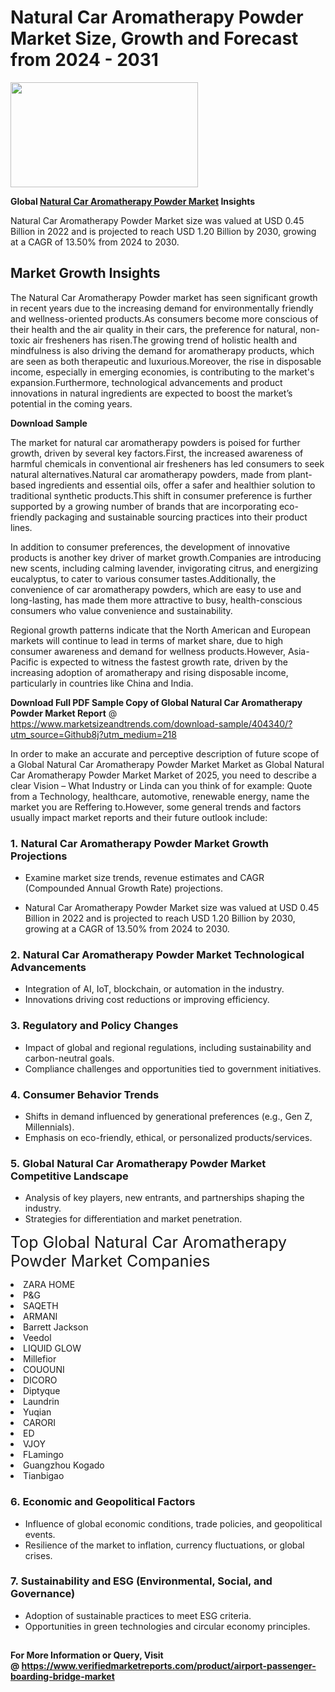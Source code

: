 <H1>Natural Car Aromatherapy Powder Market Size, Growth and Forecast from 2024 - 2031</H1><img class="aligncenter size-medium wp-image-584254" src="https://thirdeyenews.in/wp-content/uploads/2024/09/Global-Market-Research-300x168.jpeg" alt="" width="300" height="168" /><p><strong>Global&nbsp;<a href="https://www.marketsizeandtrends.com/download-sample/404340/?utm_source=Github8j?utm_medium=218">Natural Car Aromatherapy Powder Market</a> Insights</strong></p><p>Natural Car Aromatherapy Powder Market size was valued at USD 0.45 Billion in 2022 and is projected to reach USD 1.20 Billion by 2030, growing at a CAGR of 13.50% from 2024 to 2030.</p><p><h2>Market Growth Insights</h2> <p>The Natural Car Aromatherapy Powder market has seen significant growth in recent years due to the increasing demand for environmentally friendly and wellness-oriented products.As consumers become more conscious of their health and the air quality in their cars, the preference for natural, non-toxic air fresheners has risen.The growing trend of holistic health and mindfulness is also driving the demand for aromatherapy products, which are seen as both therapeutic and luxurious.Moreover, the rise in disposable income, especially in emerging economies, is contributing to the market's expansion.Furthermore, technological advancements and product innovations in natural ingredients are expected to boost the market’s potential in the coming years.</p> <p><strong>Download Sample</strong></p> <p>The market for natural car aromatherapy powders is poised for further growth, driven by several key factors.First, the increased awareness of harmful chemicals in conventional air fresheners has led consumers to seek natural alternatives.Natural car aromatherapy powders, made from plant-based ingredients and essential oils, offer a safer and healthier solution to traditional synthetic products.This shift in consumer preference is further supported by a growing number of brands that are incorporating eco-friendly packaging and sustainable sourcing practices into their product lines.</p> <p>In addition to consumer preferences, the development of innovative products is another key driver of market growth.Companies are introducing new scents, including calming lavender, invigorating citrus, and energizing eucalyptus, to cater to various consumer tastes.Additionally, the convenience of car aromatherapy powders, which are easy to use and long-lasting, has made them more attractive to busy, health-conscious consumers who value convenience and sustainability.</p> <p>Regional growth patterns indicate that the North American and European markets will continue to lead in terms of market share, due to high consumer awareness and demand for wellness products.However, Asia-Pacific is expected to witness the fastest growth rate, driven by the increasing adoption of aromatherapy and rising disposable income, particularly in countries like China and India.</p> <p><span class=""><strong>Download Full PDF Sample Copy of Global Natural Car Aromatherapy Powder Market Report</strong> @ <a href="https://www.marketsizeandtrends.com/download-sample/404340/?utm_source=Github8j?utm_medium=218" target="_blank">https://www.marketsizeandtrends.com/download-sample/404340/?utm_source=Github8j?utm_medium=218</a></span></p><p>In order to make an accurate and perceptive description of future scope of a Global&nbsp;Natural Car Aromatherapy Powder Market Market as Global&nbsp;Natural Car Aromatherapy Powder Market Market of 2025, you need to describe a clear Vision &ndash; What Industry or Linda can you think of for example: Quote from a Technology, healthcare, automotive, renewable energy, name the market you are Reffering to.However, some general trends and factors usually impact market reports and their future outlook include:</p><h3>1.&nbsp;<strong>Natural Car Aromatherapy Powder Market Growth Projections</strong></h3><ul><li>Examine market size trends, revenue estimates and CAGR (Compounded Annual Growth Rate) projections.</li><li><p>Natural Car Aromatherapy Powder Market size was valued at USD 0.45 Billion in 2022 and is projected to reach USD 1.20 Billion by 2030, growing at a CAGR of 13.50% from 2024 to 2030.</p></li></ul><h3>2.&nbsp;<strong>Natural Car Aromatherapy Powder Market Technological Advancements</strong></h3><ul><li>Integration of AI, IoT, blockchain, or automation in the industry.</li><li>Innovations driving cost reductions or improving efficiency.</li></ul><h3>3.&nbsp;<strong>Regulatory and Policy Changes</strong></h3><ul><li>Impact of global and regional regulations, including sustainability and carbon-neutral goals.</li><li>Compliance challenges and opportunities tied to government initiatives.</li></ul><h3>4.&nbsp;<strong>Consumer Behavior Trends</strong></h3><ul><li>Shifts in demand influenced by generational preferences (e.g., Gen Z, Millennials).</li><li>Emphasis on eco-friendly, ethical, or personalized products/services.</li></ul><h3>5.&nbsp;<strong>Global Natural Car Aromatherapy Powder Market Competitive Landscape</strong></h3><ul><li>Analysis of key players, new entrants, and partnerships shaping the industry.</li><li>Strategies for differentiation and market penetration.</li></ul><p data-pm-slice="1 1 []"><span style="color: inherit; font-family: inherit; font-size: 25px;">Top Global Natural Car Aromatherapy Powder Market Companies</span></p><div class="" data-test-id=""><p><li>ZARA HOME</li><li> P&G</li><li> SAQETH</li><li> ARMANI</li><li> Barrett Jackson</li><li> Veedol</li><li> LIQUID GLOW</li><li> Millefior</li><li> COUOUNI</li><li> DICORO</li><li> Diptyque</li><li> Laundrin</li><li> Yuqian</li><li> CARORI</li><li> ED</li><li> VJOY</li><li> FLamingo</li><li> Guangzhou Kogado</li><li> Tianbigao</li></p></div><h3>6.&nbsp;<strong>Economic and Geopolitical Factors</strong></h3><ul><li>Influence of global economic conditions, trade policies, and geopolitical events.</li><li>Resilience of the market to inflation, currency fluctuations, or global crises.</li></ul><h3>7.&nbsp;<strong>Sustainability and ESG (Environmental, Social, and Governance)</strong></h3><ul><li>Adoption of sustainable practices to meet ESG criteria.</li><li>Opportunities in green technologies and circular economy principles.</li></ul><h2><strong style="font-size: 14px;">For More Information or Query, Visit @&nbsp;</strong><a style="background-color: #ffffff; font-size: 14px;" href="https://www.marketsizeandtrends.com/report/natural-car-aromatherapy-powder-market/" target="_blank">https://www.verifiedmarketreports.com/product/airport-passenger-boarding-bridge-market</a></h2>